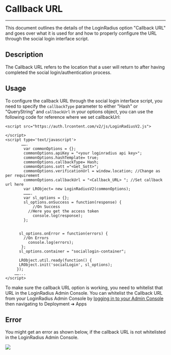 # Callback URL

---

This document outlines the details of the LoginRadius option "Callback URL" and goes over what it is used for and how to properly configure the URL through the social login interface script.

## Description
The Callback URL refers to the location that a user will return to after having completed the social login/authentication process.

## Usage
To configure the callback URL through the social login interface script, you need to specify the `callbackType` parameter to either "Hash" or "QueryString" and `callbackUrl` in your options object, you can use the following code for reference where we set callbackUrl:

```
<script src="https://auth.lrcontent.com/v2/js/LoginRadiusV2.js">

</script>
<script type='text/javascript'>
       …….
        var commonOptions = {};
        commonOptions.apiKey = "<your loginradius api key>";
        commonOptions.hashTemplate= true;
        commonOptions.callbackType= Hash;
        commonOptions.sott ="<Get_Sott>";
        commonOptions.verificationUrl = window.location; //Change as per requirement
        commonOptions.callbackUrl = "<Callback_URL> "; //Set callback url here
        var LRObject= new LoginRadiusV2(commonOptions);
        ……….
        var sl_options = {};
        sl_options.onSuccess = function(response) {
        	//On Success
          //Here you get the access token
        	console.log(response);
        };


      sl_options.onError = function(errors) {
       	//On Errors
          console.log(errors);
       };
      sl_options.container = "sociallogin-container";

      LRObject.util.ready(function() {
      LRObject.init('socialLogin', sl_options);
     });
    ……...
</script>

```

To make sure the callback URL option is working, you need to whitelist that URL in the LoginRadius Admin Console. You can whitelist the Callback URL from your LoginRadius Admin Console by [logging in to your Admin Console](https://secure.loginradius.com/account) then navigating to Deployment ➔ Apps


## Error
You might get an error as shown below, if the callback URL is not whitelisted in the LoginRadius Admin Console.

![](https://apidocs.lrcontent.com/images/error_screenshot_249325a9e77cceede31.75614641.png)
